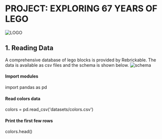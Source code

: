 # PROJECT: EXPLORING 67 YEARS OF LEGO
![LOGO](https://github.com/sichensong-99/My-Analysis-Projects/blob/master/LOGO.png)
## 1. Reading Data
A comprehensive database of lego blocks is provided by Rebrickable. The data is available as csv files and the schema is shown below.
![schema](https://github.com/sichensong-99/My-Analysis-Projects/blob/master/schema.png)

#### Import modules

import pandas as pd

#### Read colors data

colors = pd.read_csv('datasets/colors.csv')

#### Print the first few rows

colors.head()


